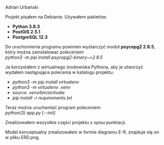 Adrian Urbański

Projekt pisałem na Debianie.
Używałem pakietów:
 - __Python 3.8.3__
 - __PostGIS 2.5.1__
 - __PostgreSQL 12.3__
 
Do uruchomienia programu powinien wystarczyć moduł
__psycopg2 2.8.5__, który można zainstalować poleceniem  
_python3 -m pip install psycopg2-binary~=2.8.5_

Ja korzystałem z wirtualnego środowiska Pythona, aby je
utworzyć wydałem następujące polecenia w katalogu projektu:
- _python3 -m pip install virtualenv_
- _python3 -m virtualenv .venv_
- _source .venv/bin/activate_
- _pip install -r requirements.txt_

Teraz można uruchamiać program poleceniem  
_python(3) app.py [--init]_

Zrealizowałem wszystkie części projektu z opisu punktacji.

Model konceptualny zrealizowałem w formie diagramu E-R,
znajduje się on w pliku ERD.png.
